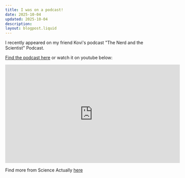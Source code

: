 ```yaml
---
title: I was on a podcast!
date: 2025-10-04
updated: 2025-10-04
description: 
layout: blogpost.liquid
---
```


I recently appeared on my friend Kovi's podcast "The Nerd and the Scientist" Podcast. 

[Find the podcast here](https://rss.com/podcasts/thenerdandthescientist/2237674/) or watch it on youtube below:


<iframe width="560" height="315" src="https://www.youtube.com/embed/CoZ2RsQr--8?si=uamEO_8lNTT2gr5I" title="YouTube video player" frameborder="0" allow="accelerometer; autoplay; clipboard-write; encrypted-media; gyroscope; picture-in-picture; web-share" referrerpolicy="strict-origin-when-cross-origin" allowfullscreen></iframe>

Find more from Science Actually [here](https://linktr.ee/scienceactually) 

